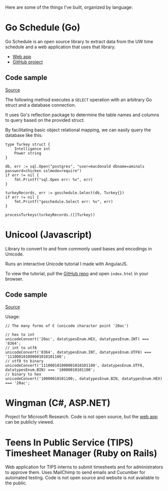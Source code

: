 Here are some of the things I've built, organized by language:

# Go Schedule (Go)

Go Schedule is an open source library to extract data from the UW time schedule and a web application that uses that library. 

- [Web app](http://go-schedule.com/)
- [GitHub project](https://github.com/kvu787/goschedule/)


## Code sample

[Source](https://github.com/kvu787/goschedule/blob/master/lib/database.go)

The following method executes a `SELECT` operation with an arbitrary Go struct and a database connection. 

It uses Go's reflection package to determine the table names and columns to query based on the provided struct.

By facilitating basic object relational mapping, we can easily query the database like this:

	type Turkey struct {
		Intelligence int
		Power string
	}

	db, err := sql.Open("postgres", "user=macdonald dbname=aminals password=chicken sslmode=require")
	if err != nil {
		fmt.Printf("sql.Open err: %v", err)
	}

	turkeyRecords, err := goschedule.Select(db, Turkey{})
	if err != nil {
		fmt.Printf("goschedule.Select err: %v", err)
	}
	
	processTurkeys(turkeyRecords.([]Turkey))

# Unicool (Javascript)

Library to convert to and from commonly used bases and encodings in Unicode.

Runs an interactive Unicode tutorial I made with AngularJS. 

To view the tutorial, pull the [GitHub repo](https://github.com/kvu787/unicool) and open `index.html` in your browser.

## Code sample

[Source](https://github.com/kvu787/unicool/blob/master/unicode.js)

Usage:

	// The many forms of € (unicode character point '20ac')

	// hex to int 
	unicodeConvert('20ac', datatypesEnum.HEX, datatypesEnum.INT) === '8364';
	// int to utf8
	unicodeConvert('8364', datatypesEnum.INT, datatypesEnum.UTF8) === '111000101000001010101100';
	// utf8 to binary
	unicodeConvert('111000101000001010101100', datatypesEnum.UTF8, datatypesEnum.BIN) === '10000010101100';
	// binary to hex
	unicodeConvert('10000010101100;, datatypesEnum.BIN, datatypesEnum.HEX) === '20ac';

# Wingman (C#, ASP.NET)

Project for Microsoft Research. Code is not open source, but the [web app](http://wingman.azurewebsites.net/) can be publicly viewed.

# Teens In Public Service (TIPS) Timesheet Manager (Ruby on Rails)

Web application for TIPS interns to submit timesheets and for administrators to approve them. 
Uses MailChimp to send emails and Cucumber for automated testing.
Code is not open source and website is not available to the public.

